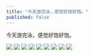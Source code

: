 ```yaml
---
title: "今天游完泳，感觉好饱好饱。"
published: false
---
```

今天游完泳，感觉好饱好饱。

![](./1.jpg)
![](./2.jpg)
![](./3.jpg)
![](./4.jpg)
![](./5.jpg)
![](./6.jpg)
![](./7.jpg)
![](./8.jpg)
![](./9.jpg)
